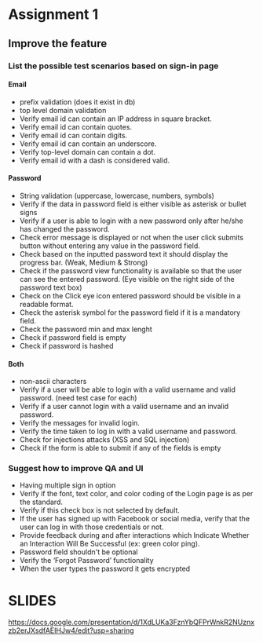 # Assignment 1
## Improve the feature
### List the possible test scenarios based on sign-in page
#### Email
- prefix validation (does it exist in db)
- top level domain validation
- Verify email id can contain an IP address in square bracket.
- Verify email id can contain quotes.
- Verify email id can contain digits.
- Verify email id can contain an underscore.
- Verify top-level domain can contain a dot.
- Verify email id with a dash is considered valid.


#### Password
- String validation (uppercase, lowercase, numbers, symbols)
- Verify if the data in password field is either visible as asterisk or bullet signs
- Verify if a user is able to login with a new password only after he/she has changed the password.
- Check error message is displayed or not when the user click submits button without entering any value in the password field.  
- Check based on the inputted password text it should display the progress bar. (Weak, Medium & Strong)
- Check if the password view functionality is available so that the user can see the entered password. (Eye visible on the right side of the password text box)
- Check on the Click eye icon entered password should be visible in a readable format.
- Check the asterisk symbol for the password field if it is a mandatory field.
- Check the password min and max lenght
- Check if password field is empty 
- Check if password is hashed 

#### Both
- non-ascii characters
- Verify if a user will be able to login with a valid username and valid password. (need test case for each)
- Verify if a user cannot login with a valid username and an invalid password.
- Verify the messages for invalid login.
- Verify the time taken to log in with a valid username and password.
- Check for injections attacks (XSS and SQL injection)
- Check if the  form is able to submit if any of the fields is empty 


### Suggest how to improve QA and UI
- Having multiple sign in option
- Verify if the font, text color, and color coding of the Login page is as per the standard.
- Verify if this check box is not selected by default.
- If the user has signed up with Facebook or social media, verify that the user can log in with those credentials or not.
- Provide feedback during and after interactions which Indicate Whether an Interaction Will Be Successful (ex: green color ping).
- Password field shouldn't be optional
- Verify the ‘Forgot Password’ functionality
- When the user types the password it gets encrypted

# SLIDES
https://docs.google.com/presentation/d/1XdLUKa3FznYbQFPrWnkR2NUznxzb2erJXsdfAEIHJw4/edit?usp=sharing